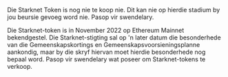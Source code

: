 Die Starknet Token is nog nie te koop nie. Dit kan nie op hierdie stadium by jou beursie gevoeg word nie. Pasop vir swendelary.

Die Starknet-token is in November 2022 op Ethereum Mainnet bekendgestel. Die Starknet-stigting sal op 'n later datum die besonderhede van die Gemeenskapskortings en Gemeenskapsvoorsieningsplanne aankondig, maar by die skryf hiervan moet hierdie besonderhede nog bepaal word. Pasop vir swendelary wat poseer om Starknet-tokens te verkoop.